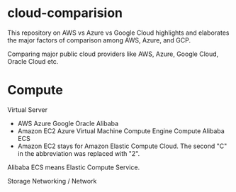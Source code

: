 # cloud-comparision
This repository on AWS vs Azure vs Google Cloud highlights and elaborates the major factors of comparison among AWS, Azure, and GCP.

Comparing major public cloud providers like AWS, Azure, Google Cloud, Oracle Cloud etc.

# Compute
Virtual Server
- AWS	Azure	Google	Oracle	Alibaba
- Amazon EC2	Azure Virtual Machine	Compute Engine	Compute	Alibaba ECS
- Amazon EC2 stays for Amazon Elastic Compute Cloud. The second "C" in the abbreviation was replaced with "2".

Alibaba ECS means Elastic Compute Service.

Storage
Networking / Network
